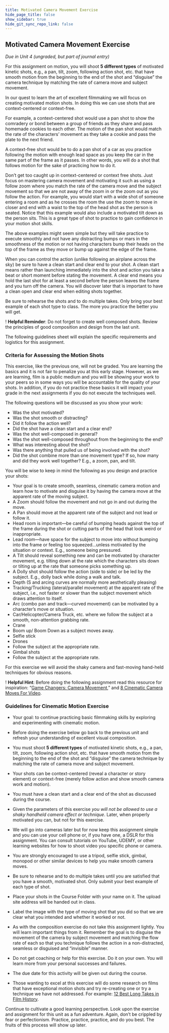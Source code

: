```yaml
---
title: Motivated Camera Movement Exercise
hide_page_title: false
show_sidebar: true
hide_git_sync_repo_link: false
---
```


## Motivated Camera Movement Exercise
*Due in Unit 4 (ungraded, but part of journal entry)*

For this assignment on motion, you will shoot **5 different types** of motivated
kinetic shots, e.g., a pan, tilt, zoom, following action shot, etc. that have
smooth motion from the beginning to the end of the shot and “disguise” the
camera technique by matching the rate of camera move and subject movement.  

In our quest to learn the art of excellent filmmaking we will focus on creating
motivated motion shots. In doing this we can use shots that are context-centered
or context-free.  

For example, a context-centered shot would use a pan shot to show the comradery
or bond between a group of friends as they share and pass homemade cookies to
each other. The motion of the pan shot would match the rate of the characters’
movement as they take a cookie and pass the plate to the next friend.

A context-free shot would be to do a pan shot of a car as you practice following
the motion with enough lead space as you keep the car in the same part of the
frame as it passes. In other words, you will do a shot that follows motion for
the sake of practicing how to do it.

Don’t get too caught up in context-centered or context free shots. Just focus on
mastering camera movement and motivating it such as using a follow zoom where
you match the rate of the camera move and the subject movement so that we are
not away of the zoom in or the zoom out as you follow the action. For example,
you would start with a wide shot of someone entering a room and as he crosses
the room the use the zoom to move in closer and end with a waist to the top of
the head shot as the person is seated. Notice that this example would also
include a motivated tilt down as the person sits. This is a great type of shot
to practice to gain confidence in your motion shot skills.

The above examples might seem simple but they will take practice to execute
smoothly and not have any distracting bumps or mars in the smoothness of the
motion or not having characters bump their heads on the top of the frame as they
move or bump up against the edge of the frame.

When you can control the action (unlike following an airplane across the sky) be
sure to have a clean start and clear end to your shot. A clean start means
rather than launching immediately into the shot and action you take a beat or
short moment before stating the movement. A clear end means you hold the last
shot for at least a second before the person leaves the frame and you turn off
the camera. You will discover later that is important to have a clean open and
clear end when editing shots together.

Be sure to rehearse the shots and to do multiple takes. Only bring your best
example of each shot type to class. The more you practice the better you will
get.

! **Helpful Reminder**: Do not forget to create well composed shots. Review the principles of good composition and design from the last unit.

The following guidelines sheet will explain the specific requirements and
logistics for this assignment.

### Criteria for Assessing the Motion Shots

This exercise, like the previous one, will not be graded. You are learning the
basics and it is not fair to penalize you at this early stage. However, as we
are learning, film is a public medium and you will be showing your work to your
peers so in some ways you will be accountable for the quality of your shots. In
addition, if you do not practice these basics it will impact your grade in the
next assignments if you do not execute the techniques well.

The following questions will be discussed as you show your work:

-   Was the shot motivated?
-   Was the shot smooth or distracting?
-   Did it follow the action well?
-   Did the shot have a clean start and a clear end?
-   Was the shot well-composed in general?
-   Was the shot well-composed throughout from the beginning to the end?
-   What was interesting about the shot?
-   Was there anything that pulled us of being involved with the shot?
-   Did the shot combine more than one movement type? If so, how many and did
    they work well together? E.g., a zoom, pan, and tilt.

You will be wise to keep in mind the following as you design and practice your
shots:

-   Your goal is to create smooth, seamless, cinematic camera motion and learn
    how to motivate and disguise it by having the camera move at the apparent
    rate of the moving subject.
-   A Zoom should follow the movement and not go in and out during the move.
-   A Pan should move at the apparent rate of the subject and not lead or follow
    it.
-   Head room is important—be careful of bumping heads against the top of the
    frame during the shot or cutting parts of the head that look weird or
    inappropriate.
-   Lead room—have space for the subject to move into without bumping into the
    frame or feeling too squeezed…unless motivated by the situation or context.
    E.g., someone being pressured.
-   A Tilt should reveal something new and can be motivated by character
    movement, e.g. tilting down at the rate which the characters sits down or
    tilting up at the rate that someone picks something up.
-   A Dolly shot should follow the action (side to side) or be led by the
    subject. E.g., dolly back while doing a walk and talk.
-   Depth (S and arcing curves are normally more aesthetically pleasing)
-   Tracking/Trucking (lateral/parallel movement) at the apparent rate of the
    subject, i.e., not faster or slower than the subject movement which draws
    attention to itself.
-   Arc (combo pan and track—curved movement) can be motivated by a character’s
    move or situation.
-   Car/Helicopter/Camera Truck, etc. where we follow the subject at a smooth,
    non-attention grabbing rate.
-   Crane
-   Boom up/ Boom Down as a subject moves away.
-   Selfie stick
-   Drones
-   Follow the subject at the appropriate rate.
-   Gimbal shots
-   Follow the subject at the appropriate rate.

For this exercise we will avoid the shaky camera and fast-moving hand-held
techniques for obvious reasons.

! **Helpful Hint**: Before doing the following assignment read this resource for inspiration: “[Game Changers: Camera Movement](https://www.filmcomment.com/article/game-changers-camera-movement/),” and [8 Cinematic Camera Moves For Video](https://www.youtube.com/watch?v=6_p93J3OwfU).

### Guidelines for Cinematic Motion Exercise

-   Your goal: to continue practicing basic filmmaking skills by exploring and
    experimenting with cinematic motion.

-   Before doing the exercise below go back to the previous unit and refresh
    your understanding of excellent visual composition.

-   You must shoot **5 different types** of motivated kinetic shots, e.g., a
    pan, tilt, zoom, following action shot, etc. that have smooth motion from
    the beginning to the end of the shot and “disguise” the camera technique by
    matching the rate of camera move and subject movement.

-   Your shots can be context-centered (reveal a character or story element) or
    context-free (merely follow action and show smooth camera work and motion).

-   You must have a clean start and a clear end of the shot as discussed during
    the course.

-   Given the parameters of this exercise *you will not be allowed to use a
    shaky handheld camera effect or technique*. Later, when properly motivated
    you can, but not for this exercise.

-   We will go into cameras later but for now keep this assignment simple and
    you can use your cell phone or, if you have one, a DSLR for this assignment.
    You can consult tutorials on YouTube, UDEMY, or other learning websites for
    how to shoot video you specific phone or camera.

-   You are strongly encouraged to use a tripod, selfie stick, gimbal, monopod
    or other similar devices to help you make smooth camera moves.

-   Be sure to rehearse and to do multiple takes until you are satisfied that
    you have a smooth, motivated shot. Only submit your best example of each
    type of shot.

-   Place your shots in the Course Folder with your name on it. The upload site
    address will be handed out in class.

-   Label the image with the type of moving shot that you did so that we are
    clear what you intended and whether it worked or not.

-   As with the composition exercise do not take this assignment lightly. You
    will learn important things from it. Remember the goal is to disguise the
    movement of the camera by subject movement and matching the flow rate of
    each so that you technique follows the action in a non-distracted, seamless
    or disguised and “invisible” manner.

-   Do not get coaching or help for this exercise. Do it on your own. You will
    learn more from your personal successes and failures.

-   The due date for this activity will be given out during the course.

-   Those wanting to excel at this exercise will do some research on films that
    have exceptional motion shots and try re-creating one or try a technique we
    have not addressed. For example: [12 Best Long Takes in Film History](https://www.youtube.com/watch?v=oLFHdagIw6o&t=61s).

Continue to cultivate a good learning perspective. Look upon the exercise and assignment for this unit as a fun adventure. Again, don’t be crippled by fear or perfectionism. Practice, practice, practice, and do you best. The fruits of this process will show up later.

